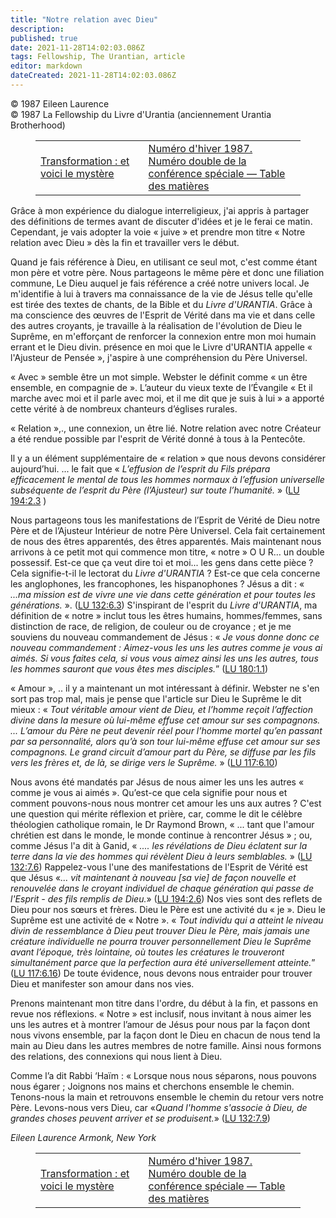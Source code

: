 ```yaml
---
title: "Notre relation avec Dieu"
description: 
published: true
date: 2021-11-28T14:02:03.086Z
tags: Fellowship, The Urantian, article
editor: markdown
dateCreated: 2021-11-28T14:02:03.086Z
---
```


<p class="v-card v-sheet theme--light grey lighten-3 px-2">© 1987 Eileen Laurence<br>© 1987 La Fellowship du Livre d'Urantia (anciennement Urantia Brotherhood)</p>
<figure class="table chapter-navigator">
  <table>
    <tbody>
      <tr>
        <td>
        <a href="/fr/article/Stephen_Zendt/Transformation_and_here_is_mistery">
          <span class="mdi mdi-arrow-left-drop-circle"></span><span class="pl-2">Transformation : et voici le mystère</span>
        </a>
        </td>
        <td>
        <a href="/fr/index/articles_the_urantian#numéro-d'hiver-1987-numéro-double-de-la-conférence-spéciale">
          <span class="mdi mdi-book-open-variant"></span><span class="pl-2">Numéro d'hiver 1987. Numéro double de la conférence spéciale — Table des matières</span>
        </a>
        </td>
        <td>
        </td>
      </tr>
    </tbody>
  </table>
</figure>



Grâce à mon expérience du dialogue interreligieux, j'ai appris à partager des définitions de termes avant de discuter d'idées et je le ferai ce matin. Cependant, je vais adopter la voie « juive » et prendre mon titre « Notre relation avec Dieu » dès la fin et travailler vers le début.

Quand je fais référence à Dieu, en utilisant ce seul mot, c'est comme étant mon père et votre père. Nous partageons le même père et donc une filiation commune, Le Dieu auquel je fais référence a créé notre univers local. Je m'identifie à lui à travers ma connaissance de la vie de Jésus telle qu'elle est tirée des textes de chants, de la Bible et du _Livre d'URANTIA_. Grâce à ma conscience des œuvres de l'Esprit de Vérité dans ma vie et dans celle des autres croyants, je travaille à la réalisation de l'évolution de Dieu le Suprême, en m'efforçant de renforcer la connexion entre mon moi humain errant et le Dieu divin. présence en moi que le Livre d'URANTIA appelle « l'Ajusteur de Pensée », j'aspire à une compréhension du Père Universel.

« Avec » semble être un mot simple. Webster le définit comme « un être ensemble, en compagnie de ». L’auteur du vieux texte de l’Évangile « Et il marche avec moi et il parle avec moi, et il me dit que je suis à lui » a apporté cette vérité à de nombreux chanteurs d’églises rurales.

« Relation »,., une connexion, un être lié. Notre relation avec notre Créateur a été rendue possible par l'esprit de Vérité donné à tous à la Pentecôte.

Il y a un élément supplémentaire de « relation » que nous devons considérer aujourd’hui. ... le fait que « _L’effusion de l’esprit du Fils prépara efficacement le mental de tous les hommes normaux à l’effusion universelle subséquente de l’esprit du Père (l’Ajusteur) sur toute l’humanité._ » ([LU 194:2.3](/fr/The_Urantia_Book/194#p2_3) )

Nous partageons tous les manifestations de l’Esprit de Vérité de Dieu notre Père et de l’Ajusteur Intérieur de notre Père Universel. Cela fait certainement de nous des êtres apparentés, des êtres apparentés. Mais maintenant nous arrivons à ce petit mot qui commence mon titre, « notre » O U R… un double possessif. Est-ce que ça veut dire toi et moi... les gens dans cette pièce ? Cela signifie-t-il le lectorat du _Livre d'URANTIA_ ? Est-ce que cela concerne les anglophones, les francophones, les hispanophones ? Jésus a dit : « _...ma mission est de vivre une vie dans cette génération et pour toutes les générations._ ». ([LU 132:6.3](/fr/The_Urantia_Book/132#p6_3)) S'inspirant de l'esprit du _Livre d'URANTIA_, ma définition de « notre » inclut tous les êtres humains, hommes/femmes, sans distinction de race, de religion, de couleur ou de croyance ; et je me souviens du nouveau commandement de Jésus : « _Je vous donne donc ce nouveau commandement : Aimez-vous les uns les autres comme je vous ai aimés. Si vous faites cela, si vous vous aimez ainsi les uns les autres, tous les hommes sauront que vous êtes mes disciples._” ([LU 180:1.1](/fr/The_Urantia_Book/180#p1_1))

« Amour », .. il y a maintenant un mot intéressant à définir. Webster ne s'en sort pas trop mal, mais je pense que l'article sur Dieu le Suprême le dit mieux : « _Tout véritable amour vient de Dieu, et l’homme reçoit l’affection divine dans la mesure où lui-même effuse cet amour sur ses compagnons. ... L’amour du Père ne peut devenir réel pour l’homme mortel qu’en passant par sa personnalité, alors qu’à son tour lui-même effuse cet amour sur ses compagnons. Le grand circuit d’amour part du Père, se diffuse par les fils vers les frères et, de là, se dirige vers le Suprême._ » ([LU 117:6.10](/fr/The_Urantia_Book/117#p6_10))

Nous avons été mandatés par Jésus de nous aimer les uns les autres « comme je vous ai aimés ». Qu’est-ce que cela signifie pour nous et comment pouvons-nous nous montrer cet amour les uns aux autres ? C'est une question qui mérite réflexion et prière, car, comme le dit le célèbre théologien catholique romain, le Dr Raymond Brown, « ... tant que l'amour chrétien est dans le monde, le monde continue à rencontrer Jésus » ; ou, comme Jésus l'a dit à Ganid, « _.... les révélations de Dieu éclatent sur la terre dans la vie des hommes qui révèlent Dieu à leurs semblables._ » ([LU 132:7.6](/fr/The_Urantia_Book/132#p7_6)) Rappelez-vous l'une des manifestations de l'Esprit de Vérité est que Jésus «_... vit maintenant à nouveau [sa vie] de façon nouvelle et renouvelée dans le croyant individuel de chaque génération qui passe de l'Esprit - des fils remplis de Dieu._» ([LU 194:2.6](/fr/The_Urantia_Book/194#p2_6)) Nos vies sont des reflets de Dieu pour nos sœurs et frères. Dieu le Père est une activité du « je ». Dieu le Suprême est une activité de « Notre ». « _Tout individu qui a atteint le niveau divin de ressemblance à Dieu peut trouver Dieu le Père, mais jamais une créature individuelle ne pourra trouver personnellement Dieu le Suprême avant l’époque, très lointaine, où toutes les créatures le trouveront simultanément parce que la perfection aura été universellement atteinte._” ([LU 117:6.16](/fr/The_Urantia_Book/117#p6_16)) De toute évidence, nous devons nous entraider pour trouver Dieu et manifester son amour dans nos vies.

Prenons maintenant mon titre dans l'ordre, du début à la fin, et passons en revue nos réflexions. « Notre » est inclusif, nous invitant à nous aimer les uns les autres et à montrer l’amour de Jésus pour nous par la façon dont nous vivons ensemble, par la façon dont le Dieu en chacun de nous tend la main au Dieu dans les autres membres de notre famille. Ainsi nous formons des relations, des connexions qui nous lient à Dieu.

Comme l’a dit Rabbi ‘Haïm : « Lorsque nous nous séparons, nous pouvons nous égarer ; Joignons nos mains et cherchons ensemble le chemin. Tenons-nous la main et retrouvons ensemble le chemin du retour vers notre Père. Levons-nous vers Dieu, car «_Quand l'homme s'associe à Dieu, de grandes choses peuvent arriver et se produisent._» ([LU 132:7.9](/fr/The_Urantia_Book/132#p7_9))

_Eileen Laurence_
_Armonk, New York_



<figure class="table chapter-navigator">
  <table>
    <tbody>
      <tr>
        <td>
        <a href="/fr/article/Stephen_Zendt/Transformation_and_here_is_mistery">
          <span class="mdi mdi-arrow-left-drop-circle"></span><span class="pl-2">Transformation : et voici le mystère</span>
        </a>
        </td>
        <td>
        <a href="/fr/index/articles_the_urantian#numéro-d'hiver-1987-numéro-double-de-la-conférence-spéciale">
          <span class="mdi mdi-book-open-variant"></span><span class="pl-2">Numéro d'hiver 1987. Numéro double de la conférence spéciale — Table des matières</span>
        </a>
        </td>
        <td>
        </td>
      </tr>
    </tbody>
  </table>
</figure>
